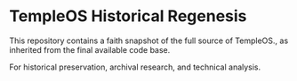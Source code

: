 # TempleOS Historical Regenesis

This repository contains a faith snapshot of the full source of TempleOS., as inherited from the final available code base.

For historical preservation, archival research, and technical analysis.